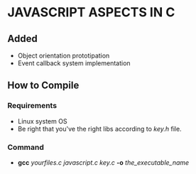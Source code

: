 # JAVASCRIPT ASPECTS IN C

## Added

 + Object orientation prototipation
 + Event callback system implementation

## How to Compile

### Requirements

 * Linux system OS
 * Be right that you've the right libs according to _key.h_ file.

### Command

 * **gcc** _yourfiles.c javascript.c key.c_ **-o** _the_executable_name_
